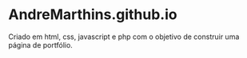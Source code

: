 # AndreMarthins.github.io

Criado em html, css, javascript e php com o objetivo de construir uma página de portfólio.
